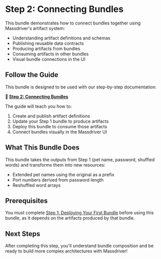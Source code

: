 # Step 2: Connecting Bundles

This bundle demonstrates how to connect bundles together using Massdriver's artifact system:

- Understanding artifact definitions and schemas
- Publishing reusable data contracts
- Producing artifacts from bundles
- Consuming artifacts in other bundles
- Visual bundle connections in the UI

## Follow the Guide

This bundle is designed to be used with our step-by-step documentation:

**📖 [Step 2: Connecting Bundles](https://docs.massdriver.cloud/getting-started/connecting-bundles)**

The guide will teach you how to:
1. Create and publish artifact definitions
2. Update your Step 1 bundle to produce artifacts
3. Deploy this bundle to consume those artifacts
4. Connect bundles visually in the Massdriver UI

## What This Bundle Does

This bundle takes the outputs from Step 1 (pet name, password, shuffled words) and transforms them into new resources:
- Extended pet names using the original as a prefix
- Port numbers derived from password length
- Reshuffled word arrays

## Prerequisites

You must complete [Step 1: Deploying Your First Bundle](https://docs.massdriver.cloud/getting-started/deploying-first-bundle) before using this bundle, as it depends on the artifacts produced by that bundle.

## Next Steps

After completing this step, you'll understand bundle composition and be ready to build more complex architectures with Massdriver!
